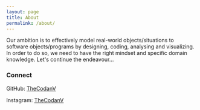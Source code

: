 ```yaml
---
layout: page
title: About
permalink: /about/
---
```


Our ambition is to effectively model real-world objects/situations to software objects/programs by designing, coding, analysing and visualizing. In order to do so, we need to have the right mindset and specific domain knowledge. Let's continue the endeavour...

### Connect
GitHub: [TheCodanV](https://github.com/TheCodanV)

Instagram: [TheCodanV](https://instagram.com/TheCodanV)

